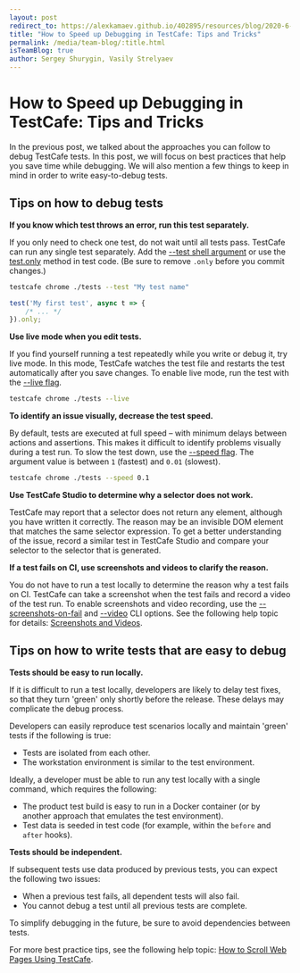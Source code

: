 ```yaml
---
layout: post
redirect_to: https://alexkamaev.github.io/402895/resources/blog/2020-6-30-how-to-speed-up-debugging-in-testcafe-tips-and-tricks
title: "How to Speed up Debugging in TestCafe: Tips and Tricks"
permalink: /media/team-blog/:title.html
isTeamBlog: true
author: Sergey Shurygin, Vasily Strelyaev
---
```

# How to Speed up Debugging in TestCafe: Tips and Tricks

In the previous post, we talked about the approaches you can follow to debug TestCafe tests. In this post, we will focus on best practices that help you save time while debugging.  We will also mention a few things to keep in mind in order to write easy-to-debug tests.

<!--more-->

## Tips on how to debug tests

**If you know which test throws an error, run this test separately.**

If you only need to check one test, do not wait until all tests pass. TestCafe can run any single test separately. Add the [--test shell argument](../../documentation/reference/command-line-interface.md#-t-name---test-name) or use the [test.only](../../documentation/reference/test-api/test/only.md) method in test code. (Be sure to remove `.only` before you commit changes.)

```sh
testcafe chrome ./tests --test "My test name"
```

```js
test('My first test', async t => {
    /* ... */
}).only;
```

**Use live mode when you edit tests.**

If you find yourself running a test repeatedly while you write or debug it, try live mode. In this mode, TestCafe watches the test file and restarts the test automatically after you save changes. To enable live mode, run the test with the [--live flag](../../documentation/reference/command-line-interface.md#-l---live).

```sh
testcafe chrome ./tests --live
```

**To identify an issue visually, decrease the test speed.**

By default, tests are executed at full speed – with minimum delays between actions and assertions. This makes it difficult to identify problems visually during a test run. To slow the test down, use the [--speed flag](../../documentation/reference/command-line-interface.md#--speed-factor). The argument value is between `1` (fastest) and `0.01` (slowest).

```sh
testcafe chrome ./tests --speed 0.1
```

**Use TestCafe Studio to determine why a selector does not work.**

TestCafe may report that a selector does not return any element, although you have written it correctly. The reason may be an invisible DOM element that matches the same selector expression. To get a better understanding of the issue, record a similar test in TestCafe Studio and compare your selector to the selector that is generated.

**If a test fails on CI, use screenshots and videos to clarify the reason.**

You do not have to run a test locally to determine the reason why a test fails on CI. TestCafe can take a screenshot when the test fails and record a video of the test run. To enable screenshots and video recording, use the [--screenshots-on-fail](../../documentation/reference/command-line-interface.md#-s---screenshots-on-fails) and [--video](../../documentation/reference/command-line-interface.md#--video-basepath) CLI options. See the following help topic for details: [Screenshots and Videos](../../documentation/guides/advanced-guides/screenshots-and-videos.md).

## Tips on how to write tests that are easy to debug

**Tests should be easy to run locally.**

If it is difficult to run a test locally, developers are likely to delay test fixes, so that they turn 'green' only shortly before the release. These delays may complicate the debug process.

Developers can easily reproduce test scenarios locally and maintain 'green' tests if the following is true:

* Tests are isolated from each other.
* The workstation environment is similar to the test environment.

Ideally, a developer must be able to run any test locally with a single command, which requires the following:

* The product test build is easy to run in a Docker container (or by another approach that emulates the test environment).
* Test data is seeded in test code (for example, within the `before` and `after` hooks).

**Tests should be independent.**

If subsequent tests use data produced by previous tests, you can expect the following two issues:

* When a previous test fails, all dependent tests will also fail.
* You cannot debug a test until all previous tests are complete.

To simplify debugging in the future, be sure to avoid dependencies between tests.

For more best practice tips, see the following help topic: [How to Scroll Web Pages Using TestCafe](https://devexpress.github.io/testcafe/media/team-blog/how-to-scroll-web-pages-using-testcafe.html).
